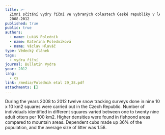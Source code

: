 ```yaml
---
title: >-
  Zimní sčítání vydry říční ve vybraných oblastech České republiky v letech
  2008-2012
published: true
public: true
authors:
  - name: Lukáš Poledník
  - name: Kateřina Poledníková
  - name: Václav Hlaváč
type: Vědecký článek
tags:
  - vydra říční
journal: Bulletin Vydra
year: 2012
lang:
  - cs
link: /media/Polednik etal 29_38.pdf
attachments: []
---
```

During the years 2008 to 2012 twelve snow tracking surveys done in nine 10 x 10 km2 squares were carried out in the Czech Republic. Number of individuals identified in different squares varied between one to twenty nine adult otters per 100 km2. Higher densities were found in fishpond areas compared to mountain areas. Dependent cubs made up 36% of the population, and the average size of litter was 1.58.
